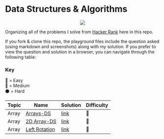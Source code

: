 # Data Structures & Algorithms

<p align="center">
<img src="http://i.imgur.com/AZgPtyf.jpg">
</p>

Organizing all of the problems I solve from [Hacker Rank](https://www.hackerrank.com/) here in this repo.

If you fork & clone this repo, the playground files include the question asked (using markdown and screenshots) along with my solution. If you prefer to view the question and solution in a browser, you can navigate through the following table:

### Key  
🔵 = Easy  
🔴 = Medium  
⚫️ = Hard


| Topic | Name | Solution | Difficulty  
|---|---|---|---|
| Array | [Arrays-DS](https://www.hackerrank.com/challenges/arrays-ds) | [link](https://github.com/JimCampagno/DataStructures-Algos/blob/master/arrays/1.%20Arrays%20-%20DS.playground/Contents.swift)  | 🔵
| Array | [2D Array-DS](https://www.hackerrank.com/challenges/2d-array) | [link](https://github.com/JimCampagno/DataStructures-Algos/blob/master/arrays/2.%202D%20Array%20-%20DS.playground/Contents.swift) | 🔵
| Array | [Left Rotation](https://www.hackerrank.com/challenges/array-left-rotation) | [link](https://github.com/JimCampagno/DataStructures-Algos/blob/master/arrays/3.%20Left%20Rotation.playground/Contents.swift) | 🔵
